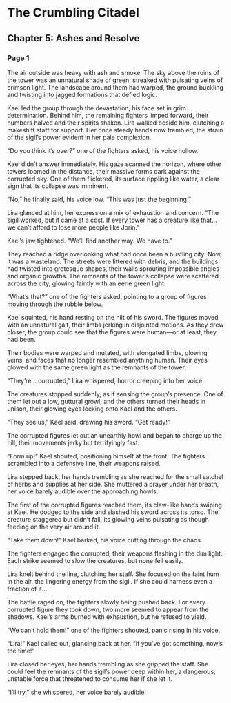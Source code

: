 # **The Crumbling Citadel**  
## **Chapter 5: Ashes and Resolve**  

### **Page 1**

The air outside was heavy with ash and smoke. The sky above the ruins of the tower was an unnatural shade of green, streaked with pulsating veins of crimson light. The landscape around them had warped, the ground buckling and twisting into jagged formations that defied logic.  

Kael led the group through the devastation, his face set in grim determination. Behind him, the remaining fighters limped forward, their numbers halved and their spirits shaken. Lira walked beside him, clutching a makeshift staff for support. Her once steady hands now trembled, the strain of the sigil’s power evident in her pale complexion.  

“Do you think it’s over?” one of the fighters asked, his voice hollow.  

Kael didn’t answer immediately. His gaze scanned the horizon, where other towers loomed in the distance, their massive forms dark against the corrupted sky. One of them flickered, its surface rippling like water, a clear sign that its collapse was imminent.  

“No,” he finally said, his voice low. “This was just the beginning.”  

Lira glanced at him, her expression a mix of exhaustion and concern. “The sigil worked, but it came at a cost. If every tower has a creature like that... we can’t afford to lose more people like Jorin.”  

Kael’s jaw tightened. “We’ll find another way. We have to.”  

They reached a ridge overlooking what had once been a bustling city. Now, it was a wasteland. The streets were littered with debris, and the buildings had twisted into grotesque shapes, their walls sprouting impossible angles and organic growths. The remnants of the tower’s collapse were scattered across the city, glowing faintly with an eerie green light.  

“What’s that?” one of the fighters asked, pointing to a group of figures moving through the rubble below.  

Kael squinted, his hand resting on the hilt of his sword. The figures moved with an unnatural gait, their limbs jerking in disjointed motions. As they drew closer, the group could see that the figures were human—or at least, they had been.  

Their bodies were warped and mutated, with elongated limbs, glowing veins, and faces that no longer resembled anything human. Their eyes glowed with the same green light as the remnants of the tower.  

“They’re... corrupted,” Lira whispered, horror creeping into her voice.  

The creatures stopped suddenly, as if sensing the group’s presence. One of them let out a low, guttural growl, and the others turned their heads in unison, their glowing eyes locking onto Kael and the others.  

“They see us,” Kael said, drawing his sword. “Get ready!”  

The corrupted figures let out an unearthly howl and began to charge up the hill, their movements jerky but terrifyingly fast.  

“Form up!” Kael shouted, positioning himself at the front. The fighters scrambled into a defensive line, their weapons raised.  

Lira stepped back, her hands trembling as she reached for the small satchel of herbs and supplies at her side. She muttered a prayer under her breath, her voice barely audible over the approaching howls.  

The first of the corrupted figures reached them, its claw-like hands swiping at Kael. He dodged to the side and slashed his sword across its torso. The creature staggered but didn’t fall, its glowing veins pulsating as though feeding on the very air around it.  

“Take them down!” Kael barked, his voice cutting through the chaos.  

The fighters engaged the corrupted, their weapons flashing in the dim light. Each strike seemed to slow the creatures, but none fell easily.  

Lira knelt behind the line, clutching her staff. She focused on the faint hum in the air, the lingering energy from the sigil. If she could harness even a fraction of it...  

The battle raged on, the fighters slowly being pushed back. For every corrupted figure they took down, two more seemed to appear from the shadows. Kael’s arms burned with exhaustion, but he refused to yield.  

“We can’t hold them!” one of the fighters shouted, panic rising in his voice.  

“Lira!” Kael called out, glancing back at her. “If you’ve got something, now’s the time!”  

Lira closed her eyes, her hands trembling as she gripped the staff. She could feel the remnants of the sigil’s power deep within her, a dangerous, unstable force that threatened to consume her if she let it.  

“I’ll try,” she whispered, her voice barely audible.  
